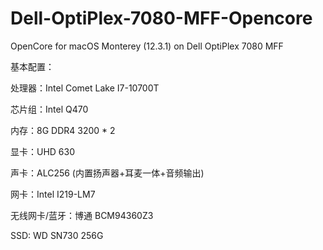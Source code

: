 # Dell-OptiPlex-7080-MFF-Opencore
OpenCore for macOS Monterey (12.3.1) on Dell OptiPlex 7080 MFF

基本配置：

处理器：Intel Comet Lake I7-10700T

芯片组：Intel Q470

内存：8G DDR4 3200 * 2

显卡：UHD 630

声卡：ALC256 (内置扬声器+耳麦一体+音频输出)

网卡：Intel I219-LM7

无线网卡/蓝牙：博通 BCM94360Z3

SSD:   WD SN730 256G
